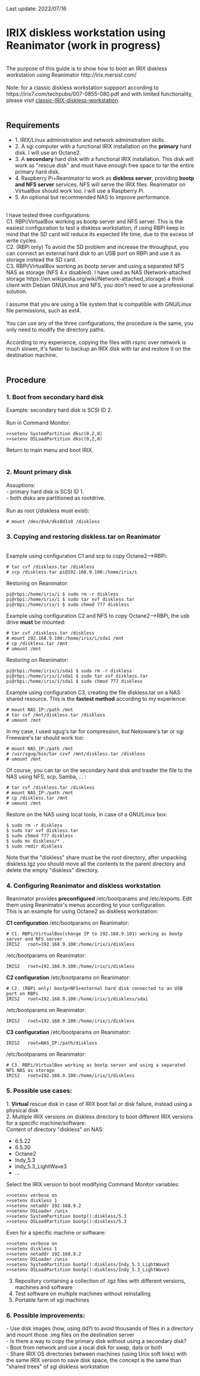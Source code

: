 Last update: 2022/07/16<br>
# IRIX diskless workstation using Reanimator (work in progress)
<br>
The purpose of this guide is to show how to boot an IRIX diskless workstation using Reanimator http://irix.mersisl.com/<br>
<br>
Note: for a classic diskless workstation suppport according to https://irix7.com/techpubs/007-0855-080.pdf and with limited functionality, please visit <a href="classic-IRIX-diskless-workstation.md" target="_blank">classic-IRIX-diskless-workstation</a>.<br>
<br>
<h2>Requirements</h2>
<ul>
  <li>1. IRIX/Linux administration and network administration skills.</li>
  <li>2. A sgi computer with a functional IRIX installation on the <b>primary</b> hard disk. I will use an Octane2.</li>
  <li>3. A <b>secondary</b> hard disk with a functional IRIX installation. This disk will work as "rescue disk" and must have enough free space to tar the entire primary hard disk.</li>
  <li>4. Raspberry Pi+Reanimator to work as <b>diskless server</b>, providing <b>bootp and NFS server</b> services, NFS will serve the IRIX files. Reanimator on VirtualBox should work too. I will use a Raspberry Pi.</li>
  <li>5. An optional but recommended NAS to improve performance.</li>
</ul>
<br>
I have tested three configurations:<br>
C1. RBPi/VirtualBox working as bootp server and NFS server. This is the easiest configuration to test a diskless workstation, if using RBPi keep in mind that the SD card will reduce its expected life time, due to the excess of write cycles.<br>
C2. (RBPi only) To avoid the SD problem and increase the throughput, you can connect an external hard disk to an USB port on RBPi and use it as storage instead the SD card.<br>
C3. RBPi/VirtualBox working as bootp server and using a separated NFS NAS as storage (NFS 4.x disabled). I have used as NAS (Network-attached storage https://en.wikipedia.org/wiki/Network-attached_storage) a think client with Debian GNU/Linux and NFS, you don't need to use a professional solution.<br>
<br>
I assume that you are using a file system that is compatible with GNU/Linux file permissions, such as ext4.<br>
<br>
You can use any of the three configurations, the procedure is the same, you only need to modify the directory paths.<br>
<br>
According to my experience, copying the files with rsync over network is much slower, it's faster to backup an IRIX disk with tar and restore it on the destination machine.<br>
<br>
<h2>Procedure</h2>
<h3>1. Boot from secondary hard disk</h3>
Example: secondary hard disk is SCSI ID 2.<br>
<br>
Run in Command Monitor:

```
>>setenv SystemPartition dksc(0,2,8)
>>setenv OSLoadPartition dksc(0,2,0)
```
Return to main menu and boot IRIX.<br>
<br>
<h3>2. Mount primary disk</h3>
Assuptions:<br>
- primary hard disk is SCSI ID 1.<br>
- both disks are partitioned as rootdrive.<br> 
<br>
Run as root (/diskless must exist):

```
# mount /dev/dsk/dks0d1s0 /diskless
```

<h3>3. Copying and restoring diskless.tar on Reanimator</h3>
<br>
Example using configuration C1 and scp to copy Octane2-->RBPi:

```
# tar cvf /diskless.tar /diskless
# scp /diskless.tar pi@192.168.9.100:/home/irix/i
```

Restoring on Reanimator:
```
pi@rbpi:/home/irix/i $ sudo rm -r diskless
pi@rbpi:/home/irix/i $ sudo tar xvf diskless.tar
pi@rbpi:/home/irix/i $ sudo chmod 777 diskless
```

Example using configuration C2 and NFS to copy Octane2-->RBPi, the usb drive <b>must</b> be mounted:
```
# tar cvf /diskless.tar /diskless
# mount 192.168.9.100:/home/irix/i/sda1 /mnt
# cp /diskless.tar /mnt
# umount /mnt
```
Restoring on Reanimator:

```
pi@rbpi:/home/irix/i/sda1 $ sudo rm -r diskless
pi@rbpi:/home/irix/i/sda1 $ sudo tar xvf diskless.tar
pi@rbpi:/home/irix/i/sda1 $ sudo chmod 777 diskless
```

Example using configuration C3, creating the file diskless.tar on a NAS shared resource. This is the <b>fastest method</b> according to my experience:

```
# mount NAS_IP:/path /mnt
# tar cvf /mnt/diskless.tar /diskless
# umount /mnt
```

In my case, I used sgug's tar for compression, but Nekoware's tar or sgi Freeware's tar should work too:
```
# mount NAS_IP:/path /mnt
# /usr/sgug/bin/tar czvf /mnt/diskless.tar /diskless
# umount /mnt
```

Of course, you can tar on the secondary hard disk and trasfer the file to the NAS using NFS, scp, Samba, ... :

```
# tar cvf /diskless.tar /diskless
# mount NAS_IP:/path /mnt
# cp /diskless.tar /mnt
# umount /mnt
```

Restore on the NAS using local tools, in case of a GNU/Linux box:

```
$ sudo rm -r diskless
$ sudo tar xvf diskless.tar
$ sudo chmod 777 diskless
$ sudo mv diskless/* .
$ sudo rmdir diskless
```
Note that the "diskless" share must be the root directory, after unpacking diskless.tgz you should move all the contents to the parent directory and delete the empty "diskless" directory.

<h3>4. Configuring Reanimator and diskless workstation</h3>
Reanimator provides <b>preconfigured</b> /etc/bootparams and /etc/exports. Edit them using Reanimator's menus according to your configuration.<br>
This is an example for using Octane2 as diskless workstation:

<b>C1 configuration</b>
/etc/bootparams on Reanimator:

```
# C1. RBPi/VirtualBox(change IP to 192.168.9.101) working as bootp server and NFS server
IRIS2   root=192.168.9.100:/home/irix/i/diskless
```
/etc/bootparams on Reanimator:

```
IRIS2   root=192.168.9.100:/home/irix/i/diskless
```
<b>C2 configuration</b>
/etc/bootparams on Reanimator:

```
# C2. (RBPi only) bootp+NFS+external hard disk connected to an USB port on RBPi
IRIS2   root=192.168.9.100:/home/irix/i/diskless/sda1
```
/etc/bootparams on Reanimator:

```
IRIS2   root=192.168.9.100:/home/irix/i/diskless
```
<b>C3 configuration</b>
/etc/bootparams on Reanimator:

```
IRIS2   root=NAS_IP:/path/diskless
```
/etc/bootparams on Reanimator:

```
# C3. RBPi/VirtualBox working as bootp server and using a separated NFS NAS as storage
IRIS2   root=192.168.9.100:/home/irix/i/diskless
```

<h3>5. Possible use cases:</h3>
1. <b>Virtual</b> rescue disk in case of IRIX boot fail or disk failure, instead using a physical disk<br>
2. Multiple IRIX versions on diskless directory to boot different IRIX versions for a specific machine/software:<br>
Content of directory "diskless" on NAS:
<ul>
  <li>6.5.22</li>
  <li>6.5.30</li>
  <li>Octane2</li>
  <li>Indy_5.3</li>
  <li>Indy_5.3_LightWave3</li>
  <li>...</li>
</ul>
Select the IRIX version to boot modifying Command Monitor variables:

```
>>setenv verbose on
>>setenv diskless 1
>>setenv netaddr 192.168.9.2
>>setenv OSLoader /unix
>>setenv SystemPartition bootp():diskless/5.3
>>setenv OSLoadPartition bootp():diskless/5.3
```

Even for a specific machine or software:

```
>>setenv verbose on
>>setenv diskless 1
>>setenv netaddr 192.168.9.2
>>setenv OSLoader /unix
>>setenv SystemPartition bootp():diskless/Indy_5.3_LightWave3
>>setenv OSLoadPartition bootp():diskless/Indy_5.3_LightWave3
```

3. Repository containing a collection of .tgz files with different versions, machines and software<br>
4. Test software on multiple machines without reinstalling<br>
5. Portable farm of sgi machines<br>

<h3>6. Possible improvements:</h3>
- Use disk images (how, using dd?) to avoid thousands of files in a directory and mount those .img files on the destination server<br>
- Is there a way to copy the primary disk without using a secondary disk?<br>
- Boot from network and use a local disk for swap, data or both<br>
- Share IRIX OS directories between machines (using Unix soft links) with the same IRIX version to save disk space, the concept is the same than "shared trees" of sgi diskless workstation

